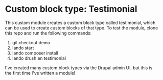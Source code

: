 # Custom block type: Testimonial

This custom module creates a custom block type called testimonial, which can be used to create custom blocks of that type. To test the module, clone this repo and run the following commands:

1. git checkout demo
2. lando start
3. lando composer install
4. lando drush en testimonial

I've created many custom block types via the Drupal admin UI, but this is the first time I've written a module!